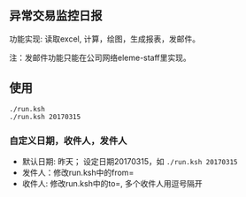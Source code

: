 ## 异常交易监控日报

功能实现: 读取excel, 计算，绘图，生成报表，发邮件。

注：发邮件功能只能在公司网络eleme-staff里实现。

## 使用

```
./run.ksh
./run.ksh 20170315
```

### 自定义日期，收件人，发件人

* 默认日期: 昨天； 设定日期20170315，如 `./run.ksh 20170315`
* 发件人：修改run.ksh中的from=
* 收件人: 修改run.ksh中的to=, 多个收件人用逗号隔开
